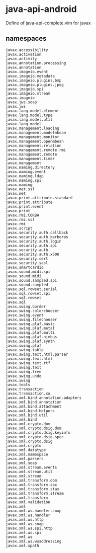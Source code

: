 java-api-android
=============
Define of java-api-complete.vim for javax

namespaces
----------
    javax.accessibility
    javax.activation
    javax.activity
    javax.annotation.processing
    javax.annotation
    javax.imageio.event
    javax.imageio.metadata
    javax.imageio.plugins.bmp
    javax.imageio.plugins.jpeg
    javax.imageio.spi
    javax.imageio.stream
    javax.imageio
    javax.jws.soap
    javax.jws
    javax.lang.model.element
    javax.lang.model.type
    javax.lang.model.util
    javax.lang.model
    javax.management.loading
    javax.management.modelmbean
    javax.management.monitor
    javax.management.openmbean
    javax.management.relation
    javax.management.remote.rmi
    javax.management.remote
    javax.management.timer
    javax.management
    javax.naming.directory
    javax.naming.event
    javax.naming.ldap
    javax.naming.spi
    javax.naming
    javax.net.ssl
    javax.net
    javax.print.attribute.standard
    javax.print.attribute
    javax.print.event
    javax.print
    javax.rmi.CORBA
    javax.rmi.ssl
    javax.rmi
    javax.script
    javax.security.auth.callback
    javax.security.auth.kerberos
    javax.security.auth.login
    javax.security.auth.spi
    javax.security.auth
    javax.security.auth.x500
    javax.security.cert
    javax.security.sasl
    javax.smartcardio
    javax.sound.midi.spi
    javax.sound.midi
    javax.sound.sampled.spi
    javax.sound.sampled
    javax.sql.rowset.serial
    javax.sql.rowset.spi
    javax.sql.rowset
    javax.sql
    javax.swing.border
    javax.swing.colorchooser
    javax.swing.event
    javax.swing.filechooser
    javax.swing.plaf.basic
    javax.swing.plaf.metal
    javax.swing.plaf.multi
    javax.swing.plaf.nimbus
    javax.swing.plaf.synth
    javax.swing.plaf
    javax.swing.table
    javax.swing.text.html.parser
    javax.swing.text.html
    javax.swing.text.rtf
    javax.swing.text
    javax.swing.tree
    javax.swing.undo
    javax.swing
    javax.tools
    javax.transaction
    javax.transaction.xa
    javax.xml.bind.annotation.adapters
    javax.xml.bind.annotation
    javax.xml.bind.attachment
    javax.xml.bind.helpers
    javax.xml.bind.util
    javax.xml.bind
    javax.xml.crypto.dom
    javax.xml.crypto.dsig.dom
    javax.xml.crypto.dsig.keyinfo
    javax.xml.crypto.dsig.spec
    javax.xml.crypto.dsig
    javax.xml.crypto
    javax.xml.datatype
    javax.xml.namespace
    javax.xml.parsers
    javax.xml.soap
    javax.xml.stream.events
    javax.xml.stream.util
    javax.xml.stream
    javax.xml.transform.dom
    javax.xml.transform.sax
    javax.xml.transform.stax
    javax.xml.transform.stream
    javax.xml.transform
    javax.xml.validation
    javax.xml
    javax.xml.ws.handler.soap
    javax.xml.ws.handler
    javax.xml.ws.http
    javax.xml.ws.soap
    javax.xml.ws.spi.http
    javax.xml.ws.spi
    javax.xml.ws
    javax.xml.ws.wsaddressing
    javax.xml.xpath

